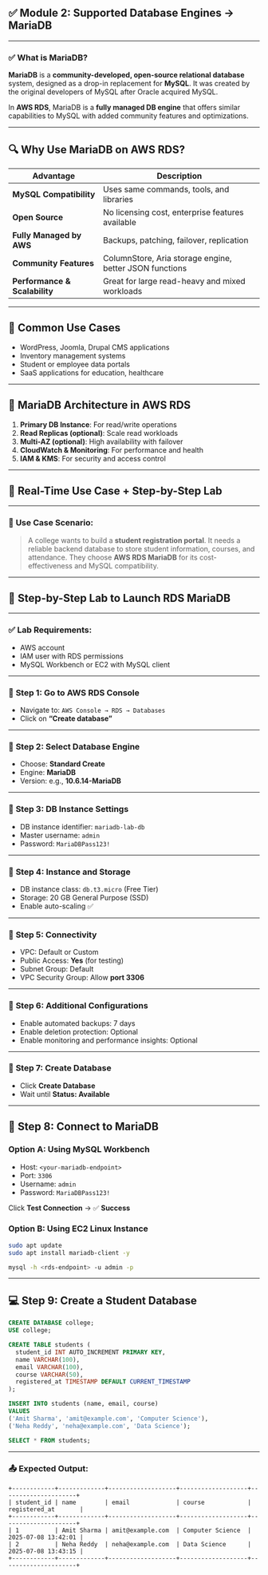 ## ✅ **Module 2: Supported Database Engines → MariaDB**

---

### ✅ **What is MariaDB?**

**MariaDB** is a **community-developed, open-source relational database** system, designed as a drop-in replacement for **MySQL**. It was created by the original developers of MySQL after Oracle acquired MySQL.

In **AWS RDS**, MariaDB is a **fully managed DB engine** that offers similar capabilities to MySQL with added community features and optimizations.

---

## 🔍 **Why Use MariaDB on AWS RDS?**

| Advantage                     | Description                                             |
| ----------------------------- | ------------------------------------------------------- |
| **MySQL Compatibility**       | Uses same commands, tools, and libraries                |
| **Open Source**               | No licensing cost, enterprise features available        |
| **Fully Managed by AWS**      | Backups, patching, failover, replication                |
| **Community Features**        | ColumnStore, Aria storage engine, better JSON functions |
| **Performance & Scalability** | Great for large read-heavy and mixed workloads          |

---

## 💼 **Common Use Cases**

* WordPress, Joomla, Drupal CMS applications
* Inventory management systems
* Student or employee data portals
* SaaS applications for education, healthcare

---

## 🧠 **MariaDB Architecture in AWS RDS**

1. **Primary DB Instance**: For read/write operations
2. **Read Replicas (optional)**: Scale read workloads
3. **Multi-AZ (optional)**: High availability with failover
4. **CloudWatch & Monitoring**: For performance and health
5. **IAM & KMS**: For security and access control

---

## 🧪 **Real-Time Use Case + Step-by-Step Lab**

---

### 🎯 **Use Case Scenario**:

> A college wants to build a **student registration portal**. It needs a reliable backend database to store student information, courses, and attendance. They choose **AWS RDS MariaDB** for its cost-effectiveness and MySQL compatibility.

---

## 🔧 **Step-by-Step Lab to Launch RDS MariaDB**

---

### ✅ **Lab Requirements:**

* AWS account
* IAM user with RDS permissions
* MySQL Workbench or EC2 with MySQL client

---

### 🔷 **Step 1: Go to AWS RDS Console**

* Navigate to: `AWS Console → RDS → Databases`
* Click on **“Create database”**

---

### 🔷 **Step 2: Select Database Engine**

* Choose: **Standard Create**
* Engine: **MariaDB**
* Version: e.g., **10.6.14-MariaDB**

---

### 🔷 **Step 3: DB Instance Settings**

* DB instance identifier: `mariadb-lab-db`
* Master username: `admin`
* Password: `MariaDBPass123!`

---

### 🔷 **Step 4: Instance and Storage**

* DB instance class: `db.t3.micro` (Free Tier)
* Storage: 20 GB General Purpose (SSD)
* Enable auto-scaling ✅

---

### 🔷 **Step 5: Connectivity**

* VPC: Default or Custom
* Public Access: **Yes** (for testing)
* Subnet Group: Default
* VPC Security Group: Allow **port 3306**

---

### 🔷 **Step 6: Additional Configurations**

* Enable automated backups: 7 days
* Enable deletion protection: Optional
* Enable monitoring and performance insights: Optional

---

### 🔷 **Step 7: Create Database**

* Click **Create Database**
* Wait until **Status: Available**

---

## 🔌 **Step 8: Connect to MariaDB**

### Option A: Using **MySQL Workbench**

* Host: `<your-mariadb-endpoint>`
* Port: `3306`
* Username: `admin`
* Password: `MariaDBPass123!`

Click **Test Connection** → ✅ **Success**

### Option B: Using **EC2 Linux Instance**

```bash
sudo apt update
sudo apt install mariadb-client -y

mysql -h <rds-endpoint> -u admin -p
```

---

## 💻 **Step 9: Create a Student Database**

```sql
CREATE DATABASE college;
USE college;

CREATE TABLE students (
  student_id INT AUTO_INCREMENT PRIMARY KEY,
  name VARCHAR(100),
  email VARCHAR(100),
  course VARCHAR(50),
  registered_at TIMESTAMP DEFAULT CURRENT_TIMESTAMP
);

INSERT INTO students (name, email, course) 
VALUES 
('Amit Sharma', 'amit@example.com', 'Computer Science'),
('Neha Reddy', 'neha@example.com', 'Data Science');

SELECT * FROM students;
```

---

### 📤 **Expected Output:**

```text
+------------+-------------+-------------------+-------------------+---------------------+
| student_id | name        | email             | course            | registered_at       |
+------------+-------------+-------------------+-------------------+---------------------+
| 1          | Amit Sharma | amit@example.com  | Computer Science  | 2025-07-08 13:42:01 |
| 2          | Neha Reddy  | neha@example.com  | Data Science      | 2025-07-08 13:43:15 |
+------------+-------------+-------------------+-------------------+---------------------+
```

